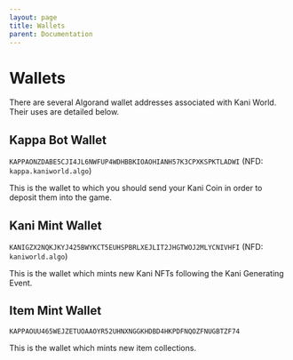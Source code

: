 ```yaml
---
layout: page
title: Wallets
parent: Documentation
---
```

# Wallets
There are several Algorand wallet addresses associated with Kani World. Their
uses are detailed below.

## Kappa Bot Wallet
`KAPPAONZDABE5CJI4JL6NWFUP4WDHBBKIOAOHIANH57K3CPXKSPKTLADWI` (NFD: `kappa.kaniworld.algo`)

This is the wallet to which you should send your Kani Coin in order to deposit
them into the game.

## Kani Mint Wallet
`KANIGZX2NQKJKYJ425BWYKCT5EUHSPBRLXEJLIT2JHGTWOJ2MLYCNIVHFI` (NFD: `kaniworld.algo`)

This is the wallet which mints new Kani NFTs following the Kani Generating
Event.

## Item Mint Wallet
`KAPPAOUU465WEJZETUOAAOYR52UHNXNGGKHDBD4HKPDFNQOZFNUGBTZF74`

This is the wallet which mints new item collections.
